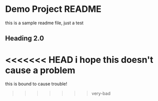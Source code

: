 # Demo Project README
this is a sample readme file, just a test

## Heading 2.0
<<<<<<< HEAD
i hope this doesn't cause a problem
=======
this is bound to cause trouble!
>>>>>>> very-bad
